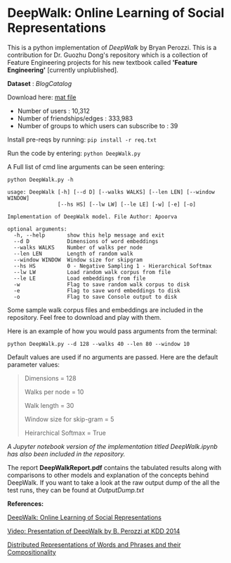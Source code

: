 DeepWalk: Online Learning of Social Representations
===================================================

This is a python implementation of *DeepWalk* by Bryan Perozzi. This is a contribution for Dr. Guozhu Dong's repository which is a collection of Feature Engineering projects for his new textbook called **'Feature Engineering'** [currently unplublished]. 

**Dataset** : *BlogCatalog* 

Download here:
[mat file](http://leitang.net/code/social-dimension/data/blogcatalog.mat)

- Number of users : 10,312
- Number of friendships/edges : 333,983
- Number of groups to which users can subscribe to : 39

Install pre-reqs by running: 
`pip install -r req.txt`


Run the code by entering: 
`python DeepWalk.py`


A Full list of cmd line arguments can be seen entering: 
```
python DeepWalk.py -h
```

```
usage: DeepWalk [-h] [--d D] [--walks WALKS] [--len LEN] [--window WINDOW]
                [--hs HS] [--lw LW] [--le LE] [-w] [-e] [-o]

Implementation of DeepWalk model. File Author: Apoorva

optional arguments:
  -h, --help       show this help message and exit
  --d D            Dimensions of word embeddings
  --walks WALKS    Number of walks per node
  --len LEN        Length of random walk
  --window WINDOW  Window size for skipgram
  --hs HS          0 - Negative Sampling 1 - Hierarchical Softmax
  --lw LW          Load random walk corpus from file
  --le LE          Load embeddings from file
  -w               Flag to save random walk corpus to disk
  -e               Flag to save word embeddings to disk
  -o               Flag to save Console output to disk
```


Some sample walk corpus files and embeddings are included in the repository. Feel free to download and play with them.


Here is an example of how you would pass arguments from the terminal:
```
python DeepWalk.py --d 128 --walks 40 --len 80 --window 10 
```
Default values are used if no arguments are passed. Here are the default parameter values:

>Dimensions = 128
>
>Walks per node = 10
>
>Walk length = 30
>
>Window size for skip-gram = 5
>
>Heirarchical Softmax = True

*A Jupyter notebook version of the implementation titled DeepWalk.ipynb has also been included in the repository.*


The report **DeepWalkReport.pdf** contains the tabulated results along with comparisons to other models and explanation of the concepts behind DeepWalk.
If you want to take a look at the raw output dump of the all the test runs, they can be found at *OutputDump.txt*  

 
**References:**

[DeepWalk: Online Learning of Social Representations](http://dl.acm.org/citation.cfm?id=2623732)

[Video: Presentation of DeepWalk by B. Perozzi at KDD 2014](https://www.youtube.com/watch?v=n12HS-24CtA)

[Distributed Representations of Words and Phrases and their Compositionality](http://papers.nips.cc/paper/5021-distributed-representations-of-words-andphrases)